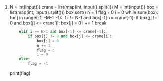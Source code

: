 1. N = int(input())
   crane = list(map(int, input().split()))
   M = int(input())
   box = list(map(int, input().split()))
   box.sort()
   n = 1
   flag = 0
   i = 0
   while sum(box):
       for j in range(-1, -M-1, -1):
           if i != N-1 and box[-1] <= crane[-1]:
               if box[j] != 0 and box[j] <= crane[i]:
                   box[j] = 0
                   i += 1
                   break

   ```python
       elif i == N-1 and box[-1] <= crane[-1]:
           if box[j] != 0 and box[j] <= crane[i]:
               box[j] = 0
               n += 1
               flag = n
               i = 0
       else:
           flag = -1
   ```
   
   print(flag)

